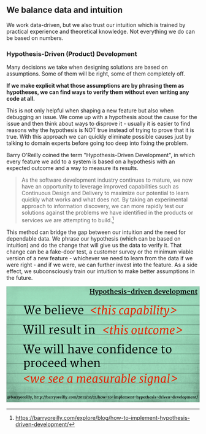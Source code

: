 ## We balance data and intuition

We work data-driven, but we also trust our intuition which is trained by practical experience and theoretical knowledge. Not everything we do can be based on numbers.

### Hypothesis-Driven (Product) Development

Many decisions we take when designing solutions are based on assumptions. Some of them will be right, some of them completely off. 

**If we make explicit what those assumptions are by phrasing them as hypotheses, we can find ways to verify them without even writing any code at all.** 

This is not only helpful when shaping a new feature but also when debugging an issue. We come up with a hypothesis about the cause for the issue and then think about ways to disprove it - usually it is easier to find reasons why the hypothesis is NOT true instead of trying to prove that it is true. With this approach we can quickly eliminate possible causes just by talking to domain experts before going too deep into fixing the problem.  

Barry O'Reilly coined the term "Hypothesis-Driven Development", in which every feature we add to a system is based on a hypothesis with an expected outcome and a way to measure its results. 

> As the software development industry continues to mature, we now have an opportunity to leverage improved capabilities such as Continuous Design and Delivery to maximize our potential to learn quickly what works and what does not. By taking an experimental approach to information discovery, we can more rapidly test our solutions against the problems we have identified in the products or services we are attempting to build.[^1]

This method can bridge the gap between our intuition and the need for dependable data. We phrase our hypothesis (which can be based on intuition) and do the change that will give us the data to verify it. That change can be a fake-door test, a customer survey or the minimum viable version of a new feature - whichever we need to learn from the data if we were right - and if we were, we can further invest into the feature. As a side effect, we subconsciously train our intuition to make better assumptions in the future. 

![hypothesis-driven-development.png](assets/hypothesis-driven-development.png)

[^1]: https://barryoreilly.com/explore/blog/how-to-implement-hypothesis-driven-development/